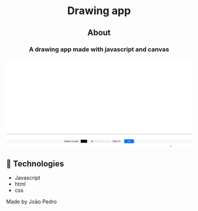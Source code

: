 
<h1 align='center'>Drawing app</h1>

<h2 align='center'>About</h2>

<h3 align='center'>A drawing app made with javascript and canvas</h3>


<img src='img/gif-project.gif'>

## 🚀 Technologies

<ul>
    <li>Javascript</li>
    <li>html</li>
    <li>css</li>
</ul>

Made by João Pedro

